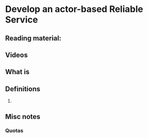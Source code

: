 # Develop an actor-based Reliable Service

## Reading material:

## Videos

## What is 

## Definitions
1. 

## Misc notes

### 

### Quotas

